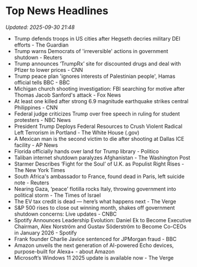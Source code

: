# Top News Headlines

_Updated: 2025-09-30 21:48_

- Trump defends troops in US cities after Hegseth decries military DEI efforts - The Guardian
- Trump warns Democrats of 'irreversible' actions in government shutdown - Reuters
- Trump announces ‘TrumpRx’ site for discounted drugs and deal with Pfizer to lower prices - CNN
- Trump peace plan 'ignores interests of Palestinian people', Hamas official tells BBC - BBC
- Michigan church shooting investigation: FBI searching for motive after Thomas Jacob Sanford's attack - Fox News
- At least one killed after strong 6.9 magnitude earthquake strikes central Philippines - CNN
- Federal judge criticizes Trump over free speech in ruling for student protesters - NBC News
- President Trump Deploys Federal Resources to Crush Violent Radical Left Terrorism in Portland - The White House (.gov)
- A Mexican man is the second victim to die after shooting at Dallas ICE facility - AP News
- Florida officially hands over land for Trump library - Politico
- Taliban internet shutdown paralyzes Afghanistan - The Washington Post
- Starmer Describes ‘Fight for the Soul’ of U.K. as Populist Right Rises - The New York Times
- South Africa's ambassador to France, found dead in Paris, left suicide note - Reuters
- Nearing Gaza, ‘peace’ flotilla rocks Italy, throwing government into political storm - The Times of Israel
- The EV tax credit is dead — here’s what happens next - The Verge
- S&P 500 rises to close out winning month, shakes off government shutdown concerns: Live updates - CNBC
- Spotify Announces Leadership Evolution: Daniel Ek to Become Executive Chairman, Alex Norström and Gustav Söderström to Become Co-CEOs in January 2026 - Spotify
- Frank founder Charlie Javice sentenced for JPMorgan fraud - BBC
- Amazon unveils the next generation of AI-powered Echo devices, purpose-built for Alexa+ - about Amazon
- Microsoft’s Windows 11 2025 update is available now - The Verge